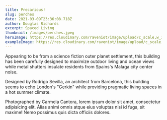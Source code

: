 ```yaml
---
title: Precarious!
slug: perches
date: 2021-03-09T23:36:08.718Z
author: Douglas Richards
excerpt: Spaced Living
thumbnail: /images/perches.jpeg
heroImage: https://res.cloudinary.com/raveniot/image/upload/c_scale,w_1000/v1619638133/round_bldg_wonwa1.jpg
exampleImage: https://res.cloudinary.com/raveniot/image/upload/c_scale,w_1000/v1619638133/round_bldg_wonwa1.jpg
---
```


Appearing to be from a science fiction outer planet settlement, this building has been carefully designed to maximize outdoor living and ocean views while metal shutters insulate residents from Spains's Malaga city center noise.

Designed by Rodrigo Sevilla, an architect from Barcelona, this building seems to echo London's "Gerkin" while providing pragmatic living spaces in a hot summer climate.

Photographed by Carmela Cantora, lorem ipsum dolor sit amet, consectetur adipisicing elit. Alias animi omnis atque eius voluptas nisi id fuga, sit maxime! Nemo possimus quis dicta officiis dolores.
